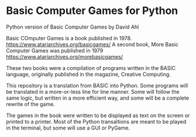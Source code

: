# Basic Computer Games for Python
 Python version of Basic Computer Games by David Ahl

Basic COmputer Games is a book published in 1978.
https://www.atariarchives.org/basicgames/
A second book, More Basic Computer Games was published in 1979
https://www.atariarchives.org/morebasicgames/

These two books were a compilation of programs written in the BASIC language, originally published in the magazine, Creative Computing.

This repository is a translation from BASIC into Python.  Some programs will be translated in a more-or-less line for line manner.  Some will follow the same logic, but written in a more efficient way, and some will be a complete rewrite of the game.

The games in the book were written to be displayed as text on the screen or printed to a printer.  Most of the Python transaltions are meant to be played in the terminal, but some will use a GUI or PyGame.

